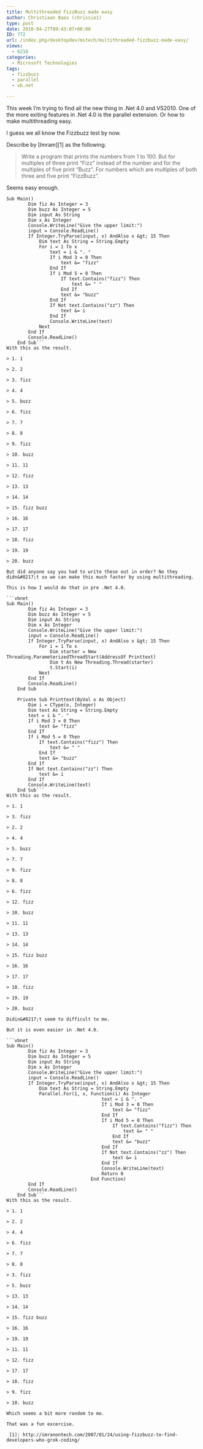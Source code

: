 ```yaml
---
title: Multithreaded FizzBuzz made easy
author: Christiaan Baes (chrissie1)
type: post
date: 2010-04-27T09:43:07+00:00
ID: 772
url: /index.php/desktopdev/mstech/multithreaded-fizzbuzz-made-easy/
views:
  - 6218
categories:
  - Microsoft Technologies
tags:
  - fizzbuzz
  - parallel
  - vb.net

---
```

This week I&#8217;m trying to find all the new thing in .Net 4.0 and VS2010. One of the more exiting features in .Net 4.0 is the parallel extension. Or how to make multithreading easy. 

I guess we all know the Fizzbuzz test by now.

Describe by [Imram][1] as the following.

> Write a program that prints the numbers from 1 to 100. But for multiples of three print &#8220;Fizz&#8221; instead of the number and for the multiples of five print &#8220;Buzz&#8221;. For numbers which are multiples of both three and five print &#8220;FizzBuzz&#8221;. 

Seems easy enough.

```vbnet
Sub Main()
        Dim fiz As Integer = 3
        Dim buzz As Integer = 5
        Dim input As String
        Dim x As Integer
        Console.WriteLine("Give the upper limit:")
        input = Console.ReadLine()
        If Integer.TryParse(input, x) AndAlso x &gt; 15 Then
            Dim text As String = String.Empty
            For i = 1 To x
                text = i & ". "
                If i Mod 3 = 0 Then
                    text &= "fizz"
                End If
                If i Mod 5 = 0 Then
                    If text.Contains("fizz") Then
                        text &= " "
                    End If
                    text &= "buzz"
                End If
                If Not text.Contains("zz") Then
                    text &= i
                End If
                Console.WriteLine(text)
            Next
        End If
        Console.ReadLine()
    End Sub```
With this as the result.

> 1. 1
  
> 2. 2
  
> 3. fizz
  
> 4. 4
  
> 5. buzz
  
> 6. fizz
  
> 7. 7
  
> 8. 8
  
> 9. fizz
  
> 10. buzz
  
> 11. 11
  
> 12. fizz
  
> 13. 13
  
> 14. 14
  
> 15. fizz buzz
  
> 16. 16
  
> 17. 17
  
> 18. fizz
  
> 19. 19
  
> 20. buzz

But did anyone say you had to write these out in order? No they didn&#8217;t so we can make this much faster by using multithreading.

This is how I would do that in pre .Net 4.0.

```vbnet
Sub Main()
        Dim fiz As Integer = 3
        Dim buzz As Integer = 5
        Dim input As String
        Dim x As Integer
        Console.WriteLine("Give the upper limit:")
        input = Console.ReadLine()
        If Integer.TryParse(input, x) AndAlso x &gt; 15 Then
            For i = 1 To x
                Dim starter = New Threading.ParameterizedThreadStart(AddressOf Printtext)
                Dim t As New Threading.Thread(starter)
                t.Start(i)
            Next
        End If
        Console.ReadLine()
    End Sub

    Private Sub Printtext(ByVal o As Object)
        Dim i = CType(o, Integer)
        Dim text As String = String.Empty
        text = i & ". "
        If i Mod 3 = 0 Then
            text &= "fizz"
        End If
        If i Mod 5 = 0 Then
            If text.Contains("fizz") Then
                text &= " "
            End If
            text &= "buzz"
        End If
        If Not text.Contains("zz") Then
            text &= i
        End If
        Console.WriteLine(text)
    End Sub```
With this as the result.

> 1. 1
  
> 3. fizz
  
> 2. 2
  
> 4. 4
  
> 5. buzz
  
> 7. 7
  
> 9. fizz
  
> 8. 8
  
> 6. fizz
  
> 12. fizz
  
> 10. buzz
  
> 11. 11
  
> 13. 13
  
> 14. 14
  
> 15. fizz buzz
  
> 16. 16
  
> 17. 17
  
> 18. fizz
  
> 19. 19
  
> 20. buzz

Didin&#8217;t seem to difficult to me.

But it is even easier in .Net 4.0.

```vbnet
Sub Main()
        Dim fiz As Integer = 3
        Dim buzz As Integer = 5
        Dim input As String
        Dim x As Integer
        Console.WriteLine("Give the upper limit:")
        input = Console.ReadLine()
        If Integer.TryParse(input, x) AndAlso x &gt; 15 Then
            Dim text As String = String.Empty
            Parallel.For(1, x, Function(i) As Integer
                                   text = i & ". "
                                   If i Mod 3 = 0 Then
                                       text &= "fizz"
                                   End If
                                   If i Mod 5 = 0 Then
                                       If text.Contains("fizz") Then
                                           text &= " "
                                       End If
                                       text &= "buzz"
                                   End If
                                   If Not text.Contains("zz") Then
                                       text &= i
                                   End If
                                   Console.WriteLine(text)
                                   Return 0
                               End Function)
        End If
        Console.ReadLine()
    End Sub```
With this as the result.

> 1. 1
  
> 2. 2
  
> 4. 4
  
> 6. fizz
  
> 7. 7
  
> 8. 8
  
> 3. fizz
  
> 5. buzz
  
> 13. 13
  
> 14. 14
  
> 15. fizz buzz
  
> 16. 16
  
> 19. 19
  
> 11. 11
  
> 12. fizz
  
> 17. 17
  
> 18. fizz
  
> 9. fizz
  
> 10. buzz

Which seems a bit more random to me.

That was a fun excercise.

 [1]: http://imranontech.com/2007/01/24/using-fizzbuzz-to-find-developers-who-grok-coding/